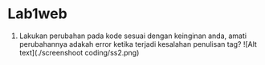 # Lab1web
1. Lakukan perubahan pada kode sesuai dengan keinginan anda, amati perubahannya adakah
error ketika terjadi kesalahan penulisan tag?
![Alt text](./screenshoot coding/ss2.png)
